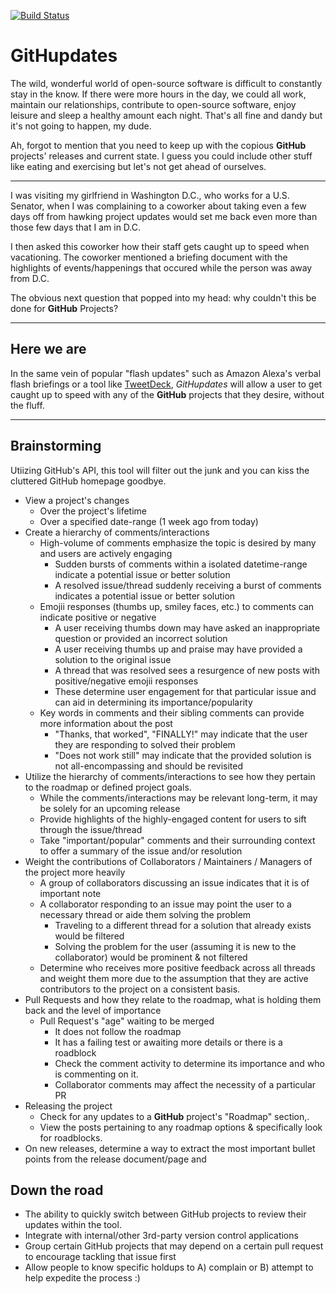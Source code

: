 [![Build Status](https://travis-ci.org/jmahc/GitHupdates.svg?branch=master)](https://travis-ci.org/jmahc/GitHupdates)

# GitHupdates
The wild, wonderful world of open-source software is difficult to constantly stay in the know.  If there were more hours in the day, we could all work, maintain our relationships, contribute to open-source software, enjoy leisure and sleep a healthy amount each night.  That's all fine and dandy but it's not going to happen, my dude.

Ah, forgot to mention that you need to keep up with the copious __GitHub__ projects' releases and current state.  I guess you could include other stuff like eating and exercising but let's not get ahead of ourselves.

----

I was visiting my girlfriend in Washington D.C., who works for a U.S. Senator, when I was complaining to a coworker about taking even a few days off from hawking project updates would set me back even more than those few days that I am in D.C.

I then asked this coworker how their staff gets caught up to speed when vacationing.  The coworker mentioned a briefing document with the highlights of events/happenings that occured while the person was away from D.C.

The obvious next question that popped into my head:  why couldn't this be done for __GitHub__ Projects?

----

## Here we are

In the same vein of popular "flash updates" such as Amazon Alexa's verbal flash briefings or a tool like [TweetDeck](https://tweetdeck.twitter.com/), *GitHupdates* will allow a user to get caught up to speed with any of the __GitHub__ projects that they desire, without the fluff.

----

## Brainstorming
Utiizing GitHub's API, this tool will filter out the junk and you can kiss the cluttered GitHub homepage goodbye.

- View a project's changes
  - Over the project's lifetime
  - Over a specified date-range (1 week ago from today)
- Create a hierarchy of comments/interactions
  - High-volume of comments emphasize the topic is desired by many and users are actively engaging
    - Sudden bursts of comments within a isolated datetime-range indicate a potential issue or better solution
    - A resolved issue/thread suddenly receiving a burst of comments indicates a potential issue or better solution
  - Emojii responses (thumbs up, smiley faces, etc.) to comments can indicate positive or negative
    - A user receiving thumbs down may have asked an inappropriate question or provided an incorrect solution
    - A user receiving thumbs up and praise may have provided a solution to the original issue
    - A thread that was resolved sees a resurgence of new posts with positive/negative emojii responses
    - These determine user engagement for that particular issue and can aid in determining its importance/popularity
  - Key words in comments and their sibling comments can provide more information about the post
    - "Thanks, that worked", "FINALLY!" may indicate that the user they are responding to solved their problem
    - "Does not work still" may indicate that the provided solution is not all-encompassing and should be revisited
- Utilize the hierarchy of comments/interactions to see how they pertain to the roadmap or defined project goals.
  - While the comments/interactions may be relevant long-term, it may be solely for an upcoming release
  - Provide highlights of the highly-engaged content for users to sift through the issue/thread
  - Take "important/popular" comments and their surrounding context to offer a summary of the issue and/or resolution
- Weight the contributions of Collaborators / Maintainers / Managers of the project more heavily
  - A group of collaborators discussing an issue indicates that it is of important note
  - A collaborator responding to an issue may point the user to a necessary thread or aide them solving the problem
    - Traveling to a different thread for a solution that already exists would be filtered
    - Solving the problem for the user (assuming it is new to the collaborator) would be prominent & not filtered
  - Determine who receives more positive feedback across all threads and weight them more due to the assumption that they are active contributors to the project on a consistent basis.
- Pull Requests and how they relate to the roadmap, what is holding them back and the level of importance
  - Pull Request's "age" waiting to be merged
    - It does not follow the roadmap
    - It has a failing test or awaiting more details or there is a roadblock
    - Check the comment activity to determine its importance and who is commenting on it.
    - Collaborator comments may affect the necessity of a particular PR
- Releasing the project
  - Check for any updates to a __GitHub__ project's "Roadmap" section,.
  - View the posts pertaining to any roadmap options & specifically look for roadblocks.
- On new releases, determine a way to extract the most important bullet points from the release document/page and

## Down the road
- The ability to quickly switch between GitHub projects to review their updates within the tool.
- Integrate with internal/other 3rd-party version control applications
- Group certain GitHub projects that may depend on a certain pull request to encourage tackling that issue first
- Allow people to know specific holdups to A) complain or B) attempt to help expedite the process :)
